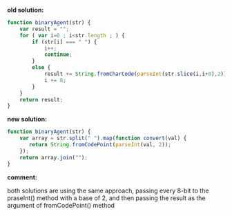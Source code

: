 **old solution:**
```javascript
function binaryAgent(str) {
	var result = "";
	for ( var i=0 ; i<str.length ; ) {
		if (str[i] === " ") {
			i++;
			continue;
		}
		else {
			result += String.fromCharCode(parseInt(str.slice(i,i+8),2));
			i += 8;
		}
	}
	return result;
}
```

**new solution:**
```javascript
function binaryAgent(str) {
    var array = str.split(" ").map(function convert(val) {
       return String.fromCodePoint(parseInt(val, 2)); 
    });
    return array.join("");
}
```
**comment:**

both solutions are using the same approach, passing every 8-bit to the praseInt() method with a base of 2, and then
passing the result as the argument of fromCodePoint() method
